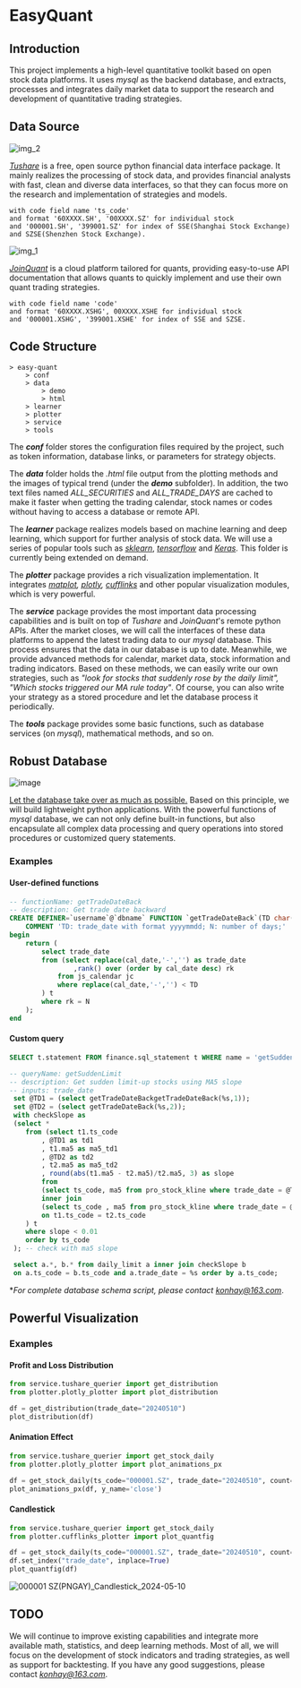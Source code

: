 # EasyQuant
## Introduction

This project implements a high-level quantitative toolkit based on open stock data platforms. It uses *mysql* as the backend database, and extracts, processes and integrates daily market data to support the research and development of quantitative trading strategies.

## Data Source
![img_2](https://github.com/konhay/easy-quant/assets/26830433/52862d6a-e117-4bff-8b65-d33800b83b01)

[*Tushare*](https://www.tushare.pro/) is a free, open source python financial data interface package. It mainly realizes the processing of stock data, and provides financial analysts with fast, clean and diverse data interfaces, so that they can focus more on the research and implementation of strategies and models.

    with code field name 'ts_code'
    and format '60XXXX.SH', '00XXXX.SZ' for individual stock
    and '000001.SH', '399001.SZ' for index of SSE(Shanghai Stock Exchange) and SZSE(Shenzhen Stock Exchange).

![img_1](https://github.com/konhay/easy-quant/assets/26830433/9d985640-776f-48aa-926d-00a65f16fdaf)

[*JoinQuant*](https://www.joinquant.com/) is a cloud platform tailored for quants, providing easy-to-use API documentation that allows quants to quickly implement and use their own quant trading strategies.

    with code field name 'code' 
    and format '60XXXX.XSHG', 00XXXX.XSHE for individual stock
    and '000001.XSHG', '399001.XSHE' for index of SSE and SZSE.

## Code Structure
    > easy-quant
        > conf 
        > data 
            > demo 
            > html
        > learner 
        > plotter 
        > service 
        > tools 

The ***conf*** folder stores the configuration files required by the project, such as token information, database links, or parameters for strategy objects.

The ***data*** folder holds the *.html* file output from the plotting methods and the images of typical trend (under the ***demo*** subfolder). In addition, the two text files named *ALL_SECURITIES* and *ALL_TRADE_DAYS* are cached to make it faster when getting the trading calendar, stock names or codes without having to access a database or remote API.

The ***learner*** package realizes models based on machine learning and deep learning, which support for further analysis of stock data. We will use a series of popular tools such as *[sklearn](https://github.com/scikit-learn/scikit-learn)*, *[tensorflow](https://github.com/tensorflow/)* and *[Keras](https://keras.io/)*. This folder is currently being extended on demand.

The ***plotter*** package provides a rich visualization implementation. It integrates *[matplot](https://matplotlib.org/), [plotly](https://github.com/plotly), [cufflinks](https://github.com/santosjorge/cufflinks)* and other popular visualization modules, which is very powerful.

The ***service*** package provides the most important data processing capabilities and is built on top of *Tushare* and *JoinQuant*'s remote python APIs. After the market closes, we will call the interfaces of these data platforms to append the latest trading data to our *mysql* database. This process ensures that the data in our database is up to date. Meanwhile, we provide advanced methods for calendar, market data, stock information and trading indicators. Based on these methods, we can easily write our own strategies, such as *"look for stocks that suddenly rose by the daily limit", "Which stocks triggered our MA rule today"*. Of course, you can also write your strategy as a stored procedure and let the database process it periodically.

The ***tools*** package provides some basic functions, such as database services (on *mysql*), mathematical methods, and so on.

## Robust Database
![image](https://github.com/konhay/easy-quant/assets/26830433/fa6fc289-e136-4804-a49c-c405ac5c1893)

<u>Let the database take over as much as possible.</u> Based on this principle, we will build lightweight python applications. With the powerful functions of *mysql* database, we can not only define built-in functions, but also encapsulate all complex data processing and query operations into stored procedures or customized query statements.

### Examples
#### User-defined functions

```sql
-- functionName: getTradeDateBack
-- description: Get trade date backward
CREATE DEFINER=`username`@`dbname` FUNCTION `getTradeDateBack`(TD char(8), N int) RETURNS char(8) CHARSET utf8mb3
    COMMENT 'TD: trade_date with format yyyymmdd; N: number of days;'
begin 
    return (
		select trade_date  
		from (select replace(cal_date,'-','') as trade_date
				,rank() over (order by cal_date desc) rk 
			from js_calendar jc 
			where replace(cal_date,'-','') < TD
		) t 
		where rk = N
	);
end
```

#### Custom query

```sql
SELECT t.statement FROM finance.sql_statement t WHERE name = 'getSuddenLimit' AND 'version=1.0';
```

```sql
-- queryName: getSuddenLimit 
-- description: Get sudden limit-up stocks using MA5 slope
-- inputs: trade_date
 set @TD1 = (select getTradeDateBackgetTradeDateBack(%s,1));
 set @TD2 = (select getTradeDateBack(%s,2));
 with checkSlope as 
 (select *  
 	from (select t1.ts_code
 		, @TD1 as td1 
 		, t1.ma5 as ma5_td1
 		, @TD2 as td2 
 		, t2.ma5 as ma5_td2
 		, round(abs(t1.ma5 - t2.ma5)/t2.ma5, 3) as slope
 		from 
 		(select ts_code, ma5 from pro_stock_kline where trade_date = @TD1) t1 
 		inner join 
 		(select ts_code , ma5 from pro_stock_kline where trade_date = @TD2) t2 
 		on t1.ts_code = t2.ts_code
 	) t 
 	where slope < 0.01 
 	order by ts_code
 ); -- check with ma5 slope

 select a.*, b.* from daily_limit a inner join checkSlope b
 on a.ts_code = b.ts_code and a.trade_date = %s order by a.ts_code;
```

**For complete database schema script, please contact konhay@163.com*.

## Powerful Visualization

### Examples
#### Profit and Loss Distribution

```python
from service.tushare_querier import get_distribution
from plotter.plotly_plotter import plot_distribution

df = get_distribution(trade_date="20240510")
plot_distribution(df)
```

#### Animation Effect

```python
from service.tushare_querier import get_stock_daily
from plotter.plotly_plotter import plot_animations_px

df = get_stock_daily(ts_code="000001.SZ", trade_date="20240510", count=120)
plot_animations_px(df, y_name='close')
```

#### Candlestick

```python
from service.tushare_querier import get_stock_daily
from plotter.cufflinks_plotter import plot_quantfig

df = get_stock_daily(ts_code="000001.SZ", trade_date="20240510", count=120)
df.set_index("trade_date", inplace=True)
plot_quantfig(df)
```

![000001 SZ(PNGAY)_Candlestick_2024-05-10](https://github.com/konhay/easy-quant/assets/26830433/6fc53bb9-fcd1-438c-97dd-9c0a37c41343)

## TODO
We will continue to improve existing capabilities and integrate more available math, statistics, and deep learning methods. Most of all, we will focus on the development of stock indicators and trading strategies, as well as support for backtesting. If you have any good suggestions, please contact *konhay@163.com*.

